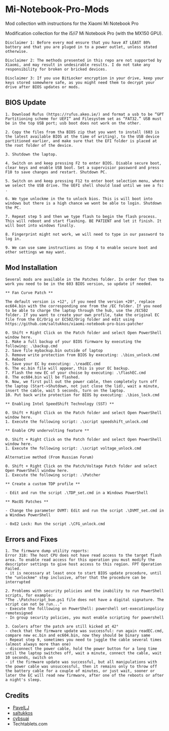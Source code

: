 # Mi-Notebook-Pro-Mods
Mod collection with instructions for the Xiaomi Mi Notebook Pro

Modification collection for the i5/i7 Mi Notebook Pro (with the MX150 GPU).

    Disclaimer 1: Before every mod ensure that you have AT LEAST 80% battery and that you are pluged in to a power outlet, unless stated otherwise.

    Disclaimer 2: The methods presented in this repo are not supported by Xiaomi, and may result in undesirable results. I do not take any responsibility for broken or bricked devices. 
    
    Disclaimer 3: If you use BitLocker encryption in your drive, keep your keys stored somewhere safe, as you might need them to decrypt your drive after BIOS updates or mods.

## BIOS Update

    1. Download Rufus (https://rufus.akeo.ie/) and format a usb to be “GPT Partitioning scheme for UEFI” and Filesystem set as “FAT32.” USB must be in the top USB port; usb boot does not work on the other.

    2. Copy the files from tha BIOS zip that you want to install (603 is the latest available BIOS at the time of writing), to the USB device partitioned earlier, and make sure that the EFI folder is placed at the root folder of the device.

    3. Shutdown the laptop.

    4. Switch on and keep pressing F2 to enter BIOS. Disable secure boot, clear keys and enable USB boot. Set a supervisior password and press F10 to save changes and restart. Shutdown PC.

    5. Switch on and keep pressing F12 to enter boot selection menu, where we select the USB drive. The UEFI shell should load until we see a fs: .

    6. We type unlockme in the to unlock bios. This is will boot into windows but there is a high chance we wont be able to login. Shutdown the PC.

    7. Repeat step 5 and then we type flash to begin the flash process. This will reboot and start flashing. BE PATIENT and let it finish. It will boot into windows finally.

    8. Fingerprint might not work, we will need to type in our password to log in.

    9. We can use same instructions as Step 4 to enable secure boot and other settings we may want.


## Mod Installation

    Several mods are available in the Patches folder. In order for them to work you need to be in the 603 BIOS version, so update if needed.

    ** Fan Curve Patch **

    The default version is +12°, if you need the version +20°, replace ec604.bin with the corresponding one from the /EC folder. If you need to be able to charge the laptop through the hub, use the /EC502 folder. If you want to create your own profile, take the original EC file from the EC/Orig or EC502/Orig folder and edit using https://github.com/saltukkos/xiaomi-notebook-pro-bios-patcher

    0. Shift + Right Click on the Patch folder and select Open PowerShell window here.
    1. Make a full backup of your BIOS firmware by executing the following: .\backup.cmd
    2. Save file mybackup.bin outside of laptop 
    3. Remove write protection from BIOS by executing: .\bios_unlock.cmd
    4. Reboot
    5. Save your EC by executing: .\readEC.cmd
    6. The ec.bin file will appear, this is your EC backup.
    7. Flash the new EC of your choise by executing: .\flashEC.cmd
    8. The ec604.bin will be flashed.
    9. Now, we first pull out the power cable, then completely turn off the laptop (Start->Shutdown, not just close the lid), wait a minute, insert the cable, wait 5 seconds, turn on the laptop.
    10. Put back write protection for BIOS by executing: .\bios_lock.cmd

    ** Enabling Intel SpeedShift Technology (SST) **

    0. Shift + Right Click on the Patch folder and select Open PowerShell window here. 
    1. Execute the following script: .\script speedshift_unlock.cmd

    ** Enable CPU undervolting feature **

    0. Shift + Right Click on the Patch folder and select Open PowerShell window here. 
    1. Execute the following script: .\script voltage_unlock.cmd

    Alternative method (From Russian Forum)

    0. Shift + Right Click on the Patch/Voltage Patch folder and select Open PowerShell window here.
    1. Execute the following script: .\Patcher

    ** Create a custom TDP profile **

    - Edit and run the script .\TDP_set.cmd in a Windows PowerShell

    ** MacOS Patches **

    - Change the parameter DVMT: Edit and run the script .\DVMT_set.cmd in a Windows PowerShell

    - 0xE2 Lock: Run the script .\CFG_unlock.cmd

## Errors and Fixes

    1. The firmware dump utility reports:
    Error 318: The host CPU does not have read access to the target flash area. To enable read access for this operation you must modify the descriptor settings to give host access to this region. FPT Operation Failed.
    - it is necessary at least once to start BIOS update procedure, until the "unlockme" step inclusive, after that the procedure can be interrupted

    2. Problems with security policies and the inability to run PowerShell scripts, for example:
    "The .\Patchscript_bue.ps1 file does not have a digital signature. The script can not be run..."
    - Execute the folllowing on PowerShell: powershell set-executionpolicy remotesigned
    - In group security policies, you must enable scripting for powershell

    3. Coolers after the patch are still kicked at 42°
    - check that the firmware update was successful: run again readEC.cmd, compare new ec.bin and ec604.bin, now they should be binary same
    - Repeat step 9, sometimes you need to juggle the cable several times (almost always more than one)
    - disconnect the power cable, hold the power button for a long time until the laptop switches off, wait a minute, connect the cable, wait 10 seconds, switch on
    - if the firmware update was successful, but all manipulations with the power cable was unsuccessful, then it remains only to throw off the battery cable for a couple of minutes, or just wait, sooner or later the EC will read new firmware, after one of the reboots or after a night's sleep.

## Credits

- [PavelLJ](https://github.com/PavelLJ)
- [saltukkos](https://github.com/saltukkos)
- [cybsuai](https://github.com/cybsuai/)
- Techtablets.com


